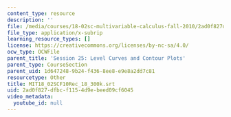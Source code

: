 ```yaml
---
content_type: resource
description: ''
file: /media/courses/18-02sc-multivariable-calculus-fall-2010/2ad0f827dfbcf1154d9ebeed09cf6045_MIT18_02SCF10Rec_18_300k.srt
file_type: application/x-subrip
learning_resource_types: []
license: https://creativecommons.org/licenses/by-nc-sa/4.0/
ocw_type: OCWFile
parent_title: 'Session 25: Level Curves and Contour Plots'
parent_type: CourseSection
parent_uid: 1d647248-9b24-f436-8ee8-e9e8a2dd7c81
resourcetype: Other
title: MIT18_02SCF10Rec_18_300k.srt
uid: 2ad0f827-dfbc-f115-4d9e-beed09cf6045
video_metadata:
  youtube_id: null
---
```

